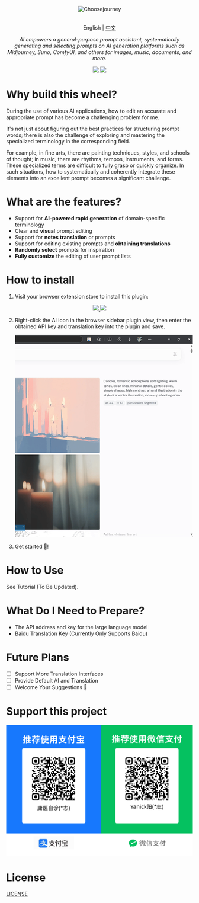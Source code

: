<p align="center"><picture>
<img alt="Choosejourney" src="https://s21.ax1x.com/2024/10/20/pAatlLR.png">
</picture>
</p>
<p align="center">
    <br> English | <a href="README-CN.md">中文</a>
</p>
<p align="center">
    <em>AI empowers a general-purpose prompt assistant, systematically generating and selecting prompts on AI generation platforms such as Midjourney, Suno, ComfyUI, and others for images, music, documents, and more.</em>
</p>

<p align="center">

  <a href="https://chromewebstore.google.com/detail/choosejourney/lhhnmdfkkdmflpnpcngmiofcnokikmgf?authuser=0&hl=zh-CN" target="_blank">
    <img src="https://s21.ax1x.com/2024/10/20/pAatrwt.png" />
  </a>
  <a href="https://microsoftedge.microsoft.com/addons/detail/choosejourney/mfpjhghgmaicdaaljjgiglmmdjoiacga" target="_blank">
    <img src="https://s21.ax1x.com/2024/10/20/pAatDeI.png" />
  </a>
</p>

# Why build this wheel?

During the use of various AI applications, how to edit an accurate and appropriate prompt has become a challenging problem for me.

It's not just about figuring out the best practices for structuring prompt words; there is also the challenge of exploring and mastering the specialized terminology in the corresponding field.

For example, in fine arts, there are painting techniques, styles, and schools of thought; in music, there are rhythms, tempos, instruments, and forms. These specialized terms are difficult to fully grasp or quickly organize. In such situations, how to systematically and coherently integrate these elements into an excellent prompt becomes a significant challenge.

# What are the features?

- Support for **AI-powered rapid generation** of domain-specific terminology
- Clear and **visual** prompt editing
- Support for **notes translation** or prompts
- Support for editing existing prompts and **obtaining translations**
- **Randomly select** prompts for inspiration
- **Fully customize** the editing of user prompt lists

# How to install

1. Visit your browser extension store to install this plugin:
<p align="center">

  <a href="https://chromewebstore.google.com/detail/choosejourney/lhhnmdfkkdmflpnpcngmiofcnokikmgf?authuser=0&hl=zh-CN" target="_blank">
    <img src="https://s21.ax1x.com/2024/10/20/pAatrwt.png" />
  </a>
  <a href="https://microsoftedge.microsoft.com/addons/detail/choosejourney/mfpjhghgmaicdaaljjgiglmmdjoiacga" target="_blank">
    <img src="https://s21.ax1x.com/2024/10/20/pAatDeI.png" />
  </a>
</p>

2. Right-click the AI icon in the browser sidebar plugin view, then enter the obtained API key and translation key into the plugin and save.

   <p align="center">
     <img width="600" src="/gif/set.gif" />
   </p>

3. Get started 🎉!

# How to Use

See Tutorial
(To Be Updated).

# What Do I Need to Prepare?

- The API address and key for the large language model
- Baidu Translation Key (Currently Only Supports Baidu)

# Future Plans

- [ ] Support More Translation Interfaces
- [ ] Provide Default AI and Translation
- [ ] Welcome Your Suggestions 👏

# Support this project

![赞助我](打赏码.png)

# License

[LICENSE](./LICENSE)
